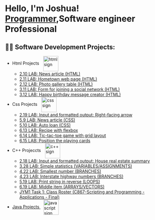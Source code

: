 <h1>Hello, I'm Joshua! <br/><a href="https://github.com/jvincent100">Programmer</a>,Software engineer Professional</a></h1>

<h2>👨‍💻 Software Development Projects:</h2>
<ul>
<li> Html Projects 
  <img src="https://upload.wikimedia.org/wikipedia/commons/6/61/HTML5_logo_and_wordmark.svg" alt="html sign" width="50" height="50" style="vertical-align: middle; margin-left: 10px;">
  <ul>
    <li> <a href="https://github.com/Jvincent100/2.10-LAB-News-article-HTML-">2.10 LAB: News article (HTML)</a></li>
    <li> <a href="https://github.com/Jvincent100/2.11-LAB-Hometown-web-page-HTML-">2.11 LAB: Hometown web page (HTML)</a> </li>
    <li> <a href="https://github.com/Jvincent100/2.12-LAB-Photo-gallery-table-HTML-">2.12 LAB: Photo gallery table (HTML)</a></li>
    <li> <a href="https://github.com/Jvincent100/3.11-LAB-Form-for-joining-a-social-network-HTML-">3.11 LAB: Form for joining a social network (HTML)</a></li>
    <li> <a href="https://github.com/Jvincent100/3.12-LAB-Happy-birthday-message-creator-HTML-">3.12 LAB: Happy birthday message creator (HTML)</a></li>
    </li>
  </ul>
<li>Css Projects
  <img src="https://upload.wikimedia.org/wikipedia/commons/d/d5/CSS3_logo_and_wordmark.svg" alt="css sign" width="50" height="50" style="vertical-align: middle; margin-left: 10px;">
  <ul>
  <li> <a href="https://github.com/Jvincent100/2.19-LAB-Input-and-formatted-output-Right-facing-arrow">2.19 LAB: Input and formatted output: Right-facing arrow</a></li>
  <li> <a href="https://github.com/Jvincent100/5.9-LAB-News-article-CSS-">5.9 LAB: News article (CSS)</a></li>
  <li> <a href="https://github.com/Jvincent100/5.10-LAB-Auto-loan-CSS-">5.10 LAB: Auto loan (CSS)</a></li>
  <li> <a href="https://github.com/Jvincent100/6.13-LAB-Recipe-with-flexbox">6.13 LAB: Recipe with flexbox</a></li>
  <li> <a href="https://github.com/Jvincent100/6.14-LAB-Tic-tac-toe-game-with-grid-layout">6.14 LAB: Tic-tac-toe game with grid layout</a></li>
  <li> <a href="https://github.com/Jvincent100/6.15-LAB-Position-the-playing-cards">6.15 LAB: Position the playing cards</a></li>
</li>
</ul>
<li>C++ Projeccts
  <img src="https://upload.wikimedia.org/wikipedia/commons/1/18/ISO_C%2B%2B_Logo.svg" alt="c++ sign" width="50" height="50" style="vertical-align: middle; margin-left: 10px;">
<ul>
 <li> <a href="https://github.com/Jvincent100/2.18-LAB-Input-and-formatted-output-House-real-estate-summary">2.18 LAB: Input and formatted output: House real estate summary</a></li>
 <li> <a href="https://github.com/Jvincent100/3.28-LAB-Simple-statistics/tree/main">3.28 LAB: Simple statistics (VARIABLES/ASSIGNMENTS)</a></li>
 <li> <a href="https://github.com/Jvincent100/4.22-LAB-Smallest-number/tree/main">4.22 LAB: Smallest number (BRANCHES)</a></li>
 <li> <a href="https://github.com/Jvincent100/4.23-LAB-Interstate-highway-numbers">4.23 LAB: Interstate highway numbers (BRANCHES)</a></li>
 <li> <a href="https://github.com/Jvincent100/5.19-LAB-Print-string-in-reverse/tree/main">5.19 LAB: Print string in reverse (LOOPS)</a></li>
 <li> <a href="https://github.com/Jvincent100/6.19-LAB-Middle-item/tree/main">6.19 LAB: Middle item (ARRAYS/VECTORS)</li>
<li> <a href="https://github.com/Jvincent100/JYM1-Task-1-Class-Roster">JYM1 Task 1: Class Roster (C867-Scripting and Programming - Applications - Final)</li>
  
 </ul>
<li>Java Projects
  <img src="https://upload.wikimedia.org/wikipedia/commons/9/99/Unofficial_JavaScript_logo_2.svg" alt="javascript sign" width="50" height="50" style="vertical-align: middle; margin-left: 10px;">
  <ul>
    
  </ul>
</ul>





<!--
**jvincent100/jvincent100** is a ✨ _special_ ✨ repository because its `README.md` (this file) appears on your GitHub profile.

Here are some ideas to get you started:

- 🔭 I’m currently working on ...
- 🌱 I’m currently learning ...
- 👯 I’m looking to collaborate on ...
- 🤔 I’m looking for help with ...
- 💬 Ask me about ...
- 📫 How to reach me: ...
- 😄 Pronouns: ...
- ⚡ Fun fact: ...
-->
